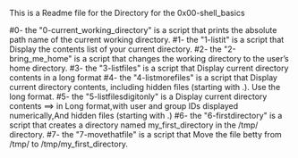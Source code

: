 This is a Readme file for the Directory for the 0x00-shell_basics

#0- the "0-current_working_directory" is a script that prints the absolute path name of the current working directory.
#1- the "1-listit" is a script that Display the contents list of your current directory.
#2- the "2-bring_me_home" is a script that changes the working directory to the user’s home directory.
#3- the "3-listfiles" is a script that Display current directory contents in a long format
#4- the "4-listmorefiles" is a script that Display current directory contents, including hidden files (starting with .). Use the long format.
#5- the "5-listfilesdigitonly" is a Display current directory contents ==> in Long format,with user and group IDs displayed numerically,And hidden files (starting with .)
#6- the "6-firstdirectory" is  a script that creates a directory named my_first_directory in the /tmp/ directory.
#7- the "7-movethatfile" is a script that Move the file betty from /tmp/ to /tmp/my_first_directory.
